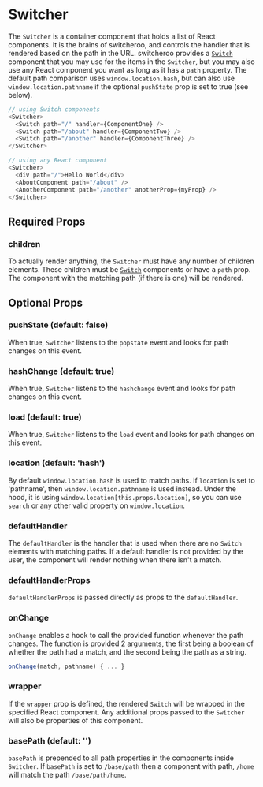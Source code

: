 # Switcher

The `Switcher` is a container component that holds a list of React components. It is the brains of switcheroo, and controls the handler that is rendered based on the path in the URL. switcheroo provides a [`Switch`](./Switch.md) component that you may use for the items in the `Switcher`, but you may also use any React component you want as long as it has a `path` property. The default path comparison uses `window.location.hash`, but can also use `window.location.pathname` if the optional `pushState` prop is set to true (see below).

```js
// using Switch components
<Switcher>
  <Switch path="/" handler={ComponentOne} />
  <Switch path="/about" handler={ComponentTwo} />
  <Switch path="/another" handler={ComponentThree} />
</Switcher>

// using any React component
<Switcher>
  <div path="/">Hello World</div>
  <AboutComponent path="/about" />
  <AnotherComponent path="/another" anotherProp={myProp} />
</Switcher>
```


## Required Props

### children

To actually render anything, the `Switcher` must have any number of children elements. These children must be [`Switch`](./Switch.md) components or have a `path` prop. The component with the matching path (if there is one) will be rendered.


## Optional Props

### pushState (default: false)

When true, `Switcher` listens to the `popstate` event and looks for path changes on this event.

### hashChange  (default: true)

When true, `Switcher` listens to the `hashchange` event and looks for path changes on this event.

### load  (default: true)

When true, `Switcher` listens to the `load` event and looks for path changes on this event.

### location (default: 'hash')

By default `window.location.hash` is used to match paths. If `location` is set to 'pathname', then `window.location.pathname` is used instead. Under the hood, it is using `window.location[this.props.location]`, so you can use `search` or any other valid property on `window.location`.

### defaultHandler

The `defaultHandler` is the handler that is used when there are no `Switch` elements with matching paths. If a default handler is not provided by the user, the component will render nothing when there isn't a match.

### defaultHandlerProps

`defaultHandlerProps` is passed directly as props to the `defaultHandler`.

### onChange

`onChange` enables a hook to call the provided function whenever the path changes. The function is provided 2 arguments, the first being a boolean of whether the path had a match, and the second being the path as a string.

```js
onChange(match, pathname) { ... }
```

### wrapper

If the `wrapper` prop is defined, the rendered `Switch` will be wrapped in the specified React component. Any additional props passed to the `Switcher` will also be properties of this component.

### basePath (default: '')

`basePath` is prepended to all path properties in the components inside `Switcher`. If `basePath` is set to `/base/path` then a component with path, `/home` will match the path `/base/path/home`.
